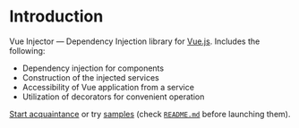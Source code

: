 # Introduction

Vue Injector — Dependency Injection library for [Vue.js](https://ru.vuejs.org/). Includes the following:

- Dependency injection for components
- Construction of the injected services
- Accessibility of Vue application from a service
- Utilization of decorators for convenient operation

[Start acquaintance](./guide/) or try [samples](https://github.com/Scandltd/vue-injector/tree/develop/examples) (check [`README.md`](https://github.com/Scandltd/vue-injector) before launching them).
